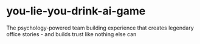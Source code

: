# you-lie-you-drink-ai-game
The psychology-powered team building experience that creates legendary office stories - and builds trust like nothing else can
